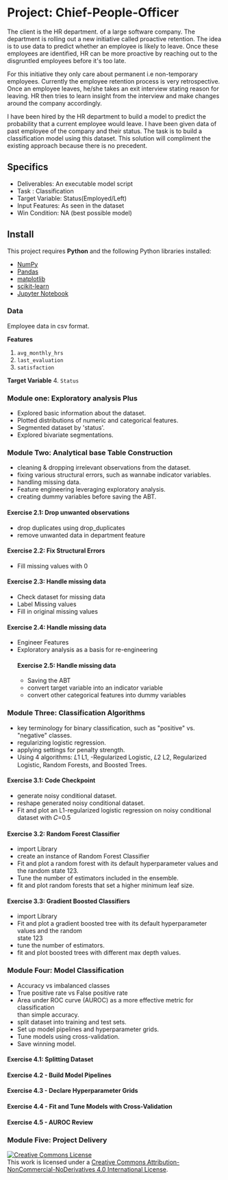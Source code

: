 # Project: Chief-People-Officer

The client is the HR department. of a large software company. The department is rolling out a new initiative called proactive retention. The idea is to use data to predict whether an employee is likely to leave. Once these employees are identified, HR can be more proactive by reaching out to the disgruntled employees before it's too late. 

For this initiative they only care about permanent i.e non-temporary employees. Currently the employee retention process is very retrospective. Once an employee leaves, he/she takes an exit interview stating reason for leaving. HR then tries to learn insight from the interview and make changes around the company accordingly.   

I have been hired by the HR department to build a model to predict the probability that a current employee would leave. I have been given data of past employee of the company and their status. The task is to build a classification model using this dataset. This solution will compliment the existing approach because there is no precedent. 

## Specifics
- Deliverables: An executable model script
- Task : Classification
- Target Variable: Status(Employed/Left)
- Input Features: As seen in the dataset
- Win Condition: NA (best possible model)


## Install

This project requires **Python** and the following Python libraries installed:

- [NumPy](http://www.numpy.org/)
- [Pandas](http://pandas.pydata.org/)
- [matplotlib](http://matplotlib.org/)
- [scikit-learn](http://scikit-learn.org/stable/)
- [Jupyter Notebook](http://jupyter.org/install.html)



### Data
Employee data in csv format.

**Features**
1.  `avg_monthly_hrs`
2. `last_evaluation`
3. `satisfaction`

**Target Variable**
4. `Status`


### Module one: Exploratory analysis Plus
- Explored basic information about the dataset.
- Plotted distributions of numeric and categorical features.
- Segmented dataset by 'status'.
- Explored bivariate segmentations.


### Module Two: Analytical base Table Construction
- cleaning & dropping irrelevant observations from the dataset.
- fixing various structural errors, such as wannabe indicator variables.
- handling missing data.
- Feature engineering leveraging exploratory analysis.
- creating dummy variables before saving the ABT.
 #### Exercise 2.1: Drop unwanted observations
 - drop duplicates using drop_duplicates
 - remove unwanted data in department feature

 #### Exercise 2.2: Fix Structural Errors
- Fill missing values with 0
 #### Exercise 2.3: Handle missing data
 - Check dataset for missing data
 - Label Missing values
 - Fill in original missing values

  #### Exercise 2.4: Handle missing data
 - Engineer Features
 - Exploratory analysis as a basis for re-engineering
   #### Exercise 2.5: Handle missing data
   - Saving the ABT
   - convert target variable into an indicator variable
   - convert other categorical features into dummy variables


### Module Three: Classification Algorithms

- key terminology for binary classification, such as "positive" vs. "negative" classes.
- regularizing logistic regression.
- applying settings for penalty strength.
- Using 4 algorithms:  𝐿1 L1, -Regularized Logistic,  𝐿2 L2, Regularized Logistic, Random Forests, and Boosted Trees.
#### Exercise 3.1: Code Checkpoint
- generate noisy conditional dataset.
- reshape generated noisy conditional dataset.
- Fit and plot an L1-regularized logistic regression on
  noisy conditional dataset with  𝐶=0.5

#### Exercise 3.2: Random Forest Classifier
- import Library
- create an instance of Random Forest Classifier
- Fit and plot a random forest with its default hyperparameter values and the random state 123.
- Tune the number of estimators included in the ensemble.
- fit and plot random forests that set a higher minimum leaf size. 

#### Exercise 3.3: Gradient Boosted Classifiers

- import Library
- Fit and plot a gradient boosted tree with its default hyperparameter values and the random     
  state 123
- tune the number of estimators.
- fit and plot boosted trees with different max depth values.


### Module Four: Model Classification
- Accuracy vs imbalanced classes
- True positive rate vs False positive rate
- Area under ROC curve (AUROC) as a more effective metric for classification   
  than simple accuracy.
- split dataset into training and test sets.
- Set up model pipelines and hyperparameter grids.
- Tune models using cross-validation.
- Save winning model.

#### Exercise 4.1: Splitting Dataset
#### Exercise 4.2 - Build Model Pipelines

#### Exercise 4.3 - Declare Hyperparameter Grids

#### Exercise 4.4 - Fit and Tune Models with Cross-Validation

#### Exercise 4.5 - AUROC Review



### Module Five: Project Delivery



 <a rel="license" href="http://creativecommons.org/licenses/by-nc-nd/4.0/"><img alt="Creative Commons License" style="border-width:0" src="https://i.creativecommons.org/l/by-nc-nd/4.0/88x31.png" /></a><br />This work is licensed under a <a rel="license" href="http://creativecommons.org/licenses/by-nc-nd/4.0/">Creative Commons Attribution-NonCommercial-NoDerivatives 4.0 International License</a>. 